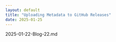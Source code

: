 ```yaml
---
layout: default
title: "Uploading Metadata to GitHub Releases"
date: 2025-01-25
---
```


2025-01-22-Blog-22.md
